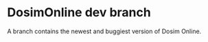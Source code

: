 DosimOnline dev branch
===========

A branch contains the newest and buggiest version of Dosim Online.

